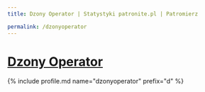 ```yaml
---
title: Dzony Operator | Statystyki patronite.pl | Patromierz

permalink: /dzonyoperator
---
```


# [Dzony Operator](https://patronite.pl/dzonyoperator)

{% include profile.md name="dzonyoperator" prefix="d" %}
